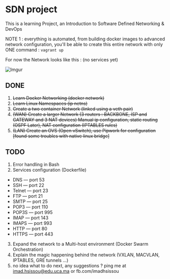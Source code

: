 # SDN project
This is a learning Project, an Introduction to Software Defined Networking & DevOps

NOTE 1 : everything is automated, from building docker images to advanced network configuration, you'll be able to create this entire network with only ONE command : `vagrant up`

For now the Network looks like this : (no services yet)

![Imgur](http://i.imgur.com/jiKJphN.png)

## DONE

1) ~~Learn Docker Networking (docker network)~~
2) ~~Learn Linux Namespaces (ip netns)~~
3) ~~Create a two container Network (linked using a veth pair)~~
4) ~~(WAN) Create a larger Network (3 routers : BACKBONE, ISP and GATEWAY and 3 NAT devices)
   Manual ip configuration, static routing (OSPF Later), NAT configuration (IPTABLES rules)~~
5) ~~(LAN) Create an OVS (Open vSwitch), use Pipwork for configuration [found some troubles with native linux bridge]~~

## TODO

1) Error handling in Bash
2) Services configuration (Dockerfile)

* DNS    — port 53
* SSH    — port 22
* Telnet — port 23
* FTP    — port 21
* SMTP   — port 25
* POP3   — port 110
* POP3S  — port 995
* IMAP   — port 143
* IMAPS  — port 993
* HTTP   — port 80
* HTTPS  — port 443

3) Expand the network to a Multi-host environment (Docker Swarm Orchestration)
4) Explain the magic happening behind the network (VXLAN, MACVLAN, IPTABLES, GRE tunnels ...)
5) no idea what to do next,
   any suggestions ? ping me at imad.hsissou@edu.uca.ma or fb.com/imadhsissou
